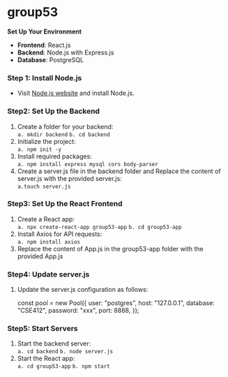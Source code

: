 # group53

**Set Up Your Environment**
- **Frontend**: React.js
- **Backend**: Node.js with Express.js
- **Database**: PostgreSQL

### Step 1: Install Node.js
- Visit [Node.js website](https://nodejs.org/en) and install Node.js.
  
### Step2: Set Up the Backend
1. Create a folder for your backend: </br>
  `a. mkdir backend`
  `b. cd backend`
2. Initialize the project: </br>
  `a. npm init -y`
3. Install required packages: </br>
  `a. npm install express mysql cors body-parser`
4. Create a server.js file in the backend folder and Replace the content of server.js with the provided server.js: </br>
  `a.touch server.js`

### Step3: Set Up the React Frontend
1. Create a React app: </br>
  `a. npx create-react-app group53-app`
  `b. cd group53-app`
3. Install Axios for API requests: </br>
  `a. npm install axios`
4. Replace the content of App.js in the group53-app folder with the provided App.js </br>

### Step4: Update server.js
1. Update the server.js configuration as follows:
    
      const pool = new Pool({
        user: "postgres",
        host: "127.0.0.1",
        database: "CSE412",
        password: "xxx",
        port: 8888,
      });

### Step5: Start Servers
1. Start the backend server: </br>
  `a. cd backend`
  `b. node server.js`
2. Start the React app: </br>
  `a. cd group53-app`
  `b. npm start`
    
          
